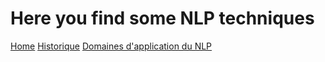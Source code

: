 # Here you find some NLP techniques
 
[Home](./)        [Historique](./Historique.html)  [Domaines d'application du NLP](./Domaines_Application_NLP.html)

